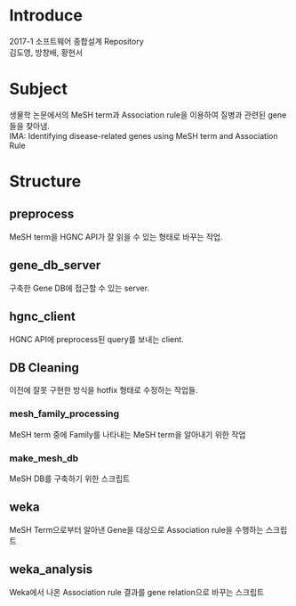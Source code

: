 # Introduce
2017-1 소프트웨어 종합설계 Repository \
김도영, 방창배, 황현서

# Subject
생물학 논문에서의 MeSH term과 Association rule을 이용하여 질병과 관련된 gene들을 찾아냄. \
IMA: Identifying disease-related genes using MeSH term and Association Rule

# Structure

## preprocess
MeSH term을 HGNC API가 잘 읽을 수 있는 형태로 바꾸는 작업.

## gene_db_server
구축한 Gene DB에 접근할 수 있는 server.

## hgnc_client
HGNC API에 preprocess된 query를 보내는 client.

## DB Cleaning
이전에 잘못 구현한 방식을 hotfix 형태로 수정하는 작업들.

### mesh_family_processing
MeSH term 중에 Family를 나타내는 MeSH term을 알아내기 위한 작업

### make_mesh_db
MeSH DB를 구축하기 위한 스크립트

## weka
MeSH Term으로부터 알아낸 Gene을 대상으로 Association rule을 수행하는 스크립트

## weka_analysis
Weka에서 나온 Association rule 결과를 gene relation으로 바꾸는 스크립트
